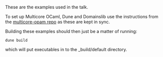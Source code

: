 These are the examples used in the talk. 

To set up Multicore OCaml, Dune and Domainslib use the instructions from the [multicore-opam repo](https://github.com/ocaml-multicore/multicore-opam) as these are kept in sync.

Building these examples should then just be a matter of running:

```
dune build
```

which will put executables in to the _build/default directory.
